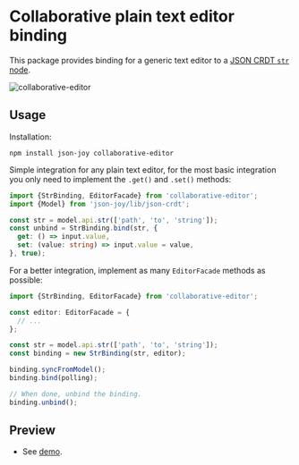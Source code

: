 # Collaborative plain text editor binding

This package provides binding for a generic text editor to a [JSON CRDT `str` node](https://jsonjoy.com/specs/json-crdt/model-document/node-types#The-str-RGA-String-Node-Type).

![collaborative-editor](https://github.com/user-attachments/assets/7d1c2158-5890-4e73-8aa8-bc929e9135f8)


## Usage

Installation:

```
npm install json-joy collaborative-editor
```

Simple integration for any plain text editor, for the most basic integration
you only need to implement the `.get()` and `.set()` methods:

```ts
import {StrBinding, EditorFacade} from 'collaborative-editor';
import {Model} from 'json-joy/lib/json-crdt';

const str = model.api.str(['path', 'to', 'string']);
const unbind = StrBinding.bind(str, {
  get: () => input.value,
  set: (value: string) => input.value = value,
}, true);
```

For a better integration, implement as many `EditorFacade` methods as possible:

```ts
import {StrBinding, EditorFacade} from 'collaborative-editor';

const editor: EditorFacade = {
  // ...
};

const str = model.api.str(['path', 'to', 'string']);
const binding = new StrBinding(str, editor);

binding.syncFromModel();
binding.bind(polling);

// When done, unbind the binding.
binding.unbind();
```


## Preview

- See [demo](https://streamich.github.io/collaborative-editor).
